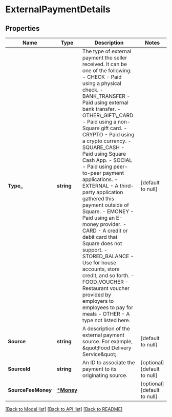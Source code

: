 # ExternalPaymentDetails

## Properties
Name | Type | Description | Notes
------------ | ------------- | ------------- | -------------
**Type_** | **string** | The type of external payment the seller received. It can be one of the following: - CHECK - Paid using a physical check. - BANK_TRANSFER - Paid using external bank transfer. - OTHER\\_GIFT\\_CARD - Paid using a non-Square gift card. - CRYPTO - Paid using a crypto currency. - SQUARE_CASH - Paid using Square Cash App. - SOCIAL - Paid using peer-to-peer payment applications. - EXTERNAL - A third-party application gathered this payment outside of Square. - EMONEY - Paid using an E-money provider. - CARD - A credit or debit card that Square does not support. - STORED_BALANCE - Use for house accounts, store credit, and so forth. - FOOD_VOUCHER - Restaurant voucher provided by employers to employees to pay for meals - OTHER - A type not listed here. | [default to null]
**Source** | **string** | A description of the external payment source. For example,  \&quot;Food Delivery Service\&quot;. | [default to null]
**SourceId** | **string** | An ID to associate the payment to its originating source. | [optional] [default to null]
**SourceFeeMoney** | [***Money**](Money.md) |  | [optional] [default to null]

[[Back to Model list]](../README.md#documentation-for-models) [[Back to API list]](../README.md#documentation-for-api-endpoints) [[Back to README]](../README.md)

